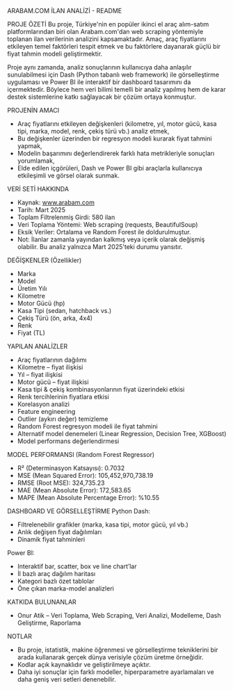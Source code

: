 ARABAM.COM İLAN ANALİZİ - README

 PROJE ÖZETİ
Bu proje, Türkiye'nin en popüler ikinci el araç alım-satım platformlarından biri olan Arabam.com'dan web scraping yöntemiyle toplanan ilan verilerinin analizini kapsamaktadır. Amaç, araç fiyatlarını etkileyen temel faktörleri tespit etmek ve bu faktörlere dayanarak güçlü bir fiyat tahmin modeli geliştirmektir. 

Proje aynı zamanda, analiz sonuçlarının kullanıcıya daha anlaşılır sunulabilmesi için Dash (Python tabanlı web framework) ile görselleştirme uygulaması ve Power BI ile interaktif bir dashboard tasarımını da içermektedir. Böylece hem veri bilimi temelli bir analiz yapılmış hem de karar destek sistemlerine katkı sağlayacak bir çözüm ortaya konmuştur.

 PROJENİN AMACI
- Araç fiyatlarını etkileyen değişkenleri (kilometre, yıl, motor gücü, kasa tipi, marka, model, renk, çekiş türü vb.) analiz etmek,
- Bu değişkenler üzerinden bir regresyon modeli kurarak fiyat tahmini yapmak,
- Modelin başarımını değerlendirerek farklı hata metrikleriyle sonuçları yorumlamak,
- Elde edilen içgörüleri, Dash ve Power BI gibi araçlarla kullanıcıya etkileşimli ve görsel olarak sunmak.

 VERİ SETİ HAKKINDA
- Kaynak: www.arabam.com
- Tarih: Mart 2025
- Toplam Filtrelenmiş Girdi: 580 ilan
- Veri Toplama Yöntemi: Web scraping (requests, BeautifulSoup)
- Eksik Veriler: Ortalama ve Random Forest ile doldurulmuştur.
- Not: İlanlar zamanla yayından kalkmış veya içerik olarak değişmiş olabilir. Bu analiz yalnızca Mart 2025'teki durumu yansıtır.

 DEĞİŞKENLER (Özellikler)
- Marka
- Model
- Üretim Yılı
- Kilometre
- Motor Gücü (hp)
- Kasa Tipi (sedan, hatchback vs.)
- Çekiş Türü (ön, arka, 4x4)
- Renk
- Fiyat (TL)

 YAPILAN ANALİZLER
- Araç fiyatlarının dağılımı
- Kilometre – fiyat ilişkisi
- Yıl – fiyat ilişkisi
- Motor gücü – fiyat ilişkisi
- Kasa tipi & çekiş kombinasyonlarının fiyat üzerindeki etkisi
- Renk tercihlerinin fiyatlara etkisi
- Korelasyon analizi
- Feature engineering
- Outlier (aykırı değer) temizleme
- Random Forest regresyon modeli ile fiyat tahmini
- Alternatif model denemeleri (Linear Regression, Decision Tree, XGBoost)
- Model performans değerlendirmesi

 MODEL PERFORMANSI (Random Forest Regressor)
- R² (Determinasyon Katsayısı): 0.7032
- MSE (Mean Squared Error): 105,452,970,738.19
- RMSE (Root MSE): 324,735.23
- MAE (Mean Absolute Error): 172,583.65
- MAPE (Mean Absolute Percentage Error): %10.55

 DASHBOARD VE GÖRSELLEŞTİRME
 Python Dash:
- Filtrelenebilir grafikler (marka, kasa tipi, motor gücü, yıl vb.)
- Anlık değişen fiyat dağılımları
- Dinamik fiyat tahminleri

 Power BI:
- Interaktif bar, scatter, box ve line chart’lar
- İl bazlı araç dağılım haritası
- Kategori bazlı özet tablolar
- Öne çıkan marka-model analizleri



 KATKIDA BULUNANLAR
- Onur Atik – Veri Toplama, Web Scraping, Veri Analizi, Modelleme, Dash Geliştirme, Raporlama

 NOTLAR
- Bu proje, istatistik, makine öğrenmesi ve görselleştirme tekniklerini bir arada kullanarak gerçek dünya verisiyle çözüm üretme örneğidir.
- Kodlar açık kaynaklıdır ve geliştirilmeye açıktır.
- Daha iyi sonuçlar için farklı modeller, hiperparametre ayarlamaları ve daha geniş veri setleri denenebilir.
